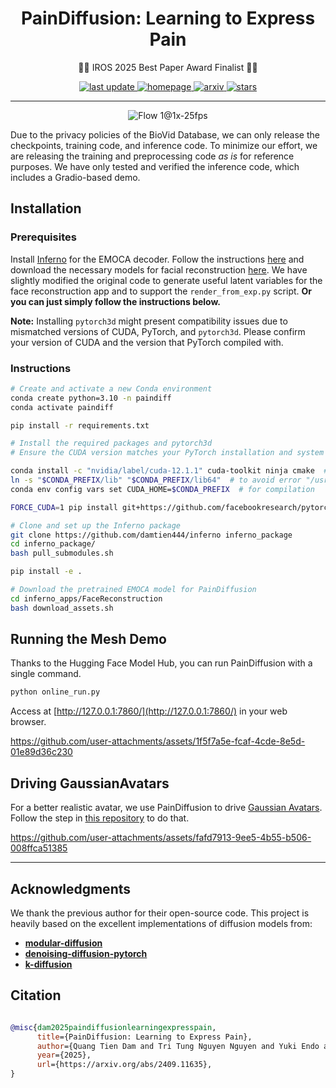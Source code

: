 <div align="center">

# PainDiffusion: Learning to Express Pain
<p>
🦾🔥 IROS 2025 Best Paper Award Finalist 🦾🔥
</p>
<!-- Badges -->
<p>
  <a href="">
    <img src="https://img.shields.io/github/last-commit/ais-lab/paindiffusion" alt="last update" />
  </a>
  <a href="https://damtien444.github.io/paindf/">
    <img src="https://img.shields.io/badge/Project%20Website-blue?logo=github&labelColor=black&link=https%3A%2F%damtien444.github.io%2Fpaindf" alt="homepage" />
  </a>
  <a href="https://arxiv.org/pdf/2409.11635">
    <img src="https://img.shields.io/badge/arXiv-2409.11635-B31B1B" alt="arxiv" />
  </a>
  <a href="https://github.com/ais-lab/paindiffusion/stargazers">
    <img src="https://img.shields.io/github/stars/ais-lab/paindiffusion" alt="stars" />
  </a>
</p>


</div>

---

<div align="center">
   
![Flow 1@1x-25fps](https://github.com/user-attachments/assets/41bf9e82-d544-4ee2-b9e5-bfcf2f7abbe8)

</div>

Due to the privacy policies of the BioVid Database, we can only release the checkpoints, training code, and inference code. To minimize our effort, we are releasing the training and preprocessing code *as is* for reference purposes. We have only tested and verified the inference code, which includes a Gradio-based demo.

## Installation

### Prerequisites
Install [Inferno](https://github.com/radekd91/inferno) for the EMOCA decoder. Follow the instructions [here](https://github.com/damtien444/inferno?tab=readme-ov-file#installation) and download the necessary models for facial reconstruction [here](https://github.com/damtien444/inferno?tab=readme-ov-file#installation). We have slightly modified the original code to generate useful latent variables for the face reconstruction app and to support the `render_from_exp.py` script. **Or you can just simply follow the instructions below.**

**Note:**  Installing `pytorch3d` might present compatibility issues due to mismatched versions of CUDA, PyTorch, and `pytorch3d`. Please confirm your version of CUDA and the version that PyTorch compiled with.

### Instructions

```bash
# Create and activate a new Conda environment
conda create python=3.10 -n paindiff 
conda activate paindiff

pip install -r requirements.txt

# Install the required packages and pytorch3d
# Ensure the CUDA version matches your PyTorch installation and system configuration: https://pytorch.org/get-started/locally/

conda install -c "nvidia/label/cuda-12.1.1" cuda-toolkit ninja cmake  # use the right CUDA version that you saw when run the requirement installation
ln -s "$CONDA_PREFIX/lib" "$CONDA_PREFIX/lib64"  # to avoid error "/usr/bin/ld: cannot find -lcudart"
conda env config vars set CUDA_HOME=$CONDA_PREFIX  # for compilation

FORCE_CUDA=1 pip install git+https://github.com/facebookresearch/pytorch3d.git@stable

# Clone and set up the Inferno package
git clone https://github.com/damtien444/inferno inferno_package
cd inferno_package/
bash pull_submodules.sh

pip install -e .

# Download the pretrained EMOCA model for PainDiffusion
cd inferno_apps/FaceReconstruction
bash download_assets.sh
```


## Running the Mesh Demo

Thanks to the Hugging Face Model Hub, you can run PainDiffusion with a single command.

```bash
python online_run.py
```
Access at [http://127.0.0.1:7860/](http://127.0.0.1:7860/) in your web browser.

https://github.com/user-attachments/assets/1f5f7a5e-fcaf-4cde-8e5d-01e89d36c230

## Driving GaussianAvatars

For a better realistic avatar, we use PainDiffusion to drive [Gaussian Avatars](https://github.com/ShenhanQian/GaussianAvatars/tree/669ee0e428e6dbfa552c63d75df53234c42cfbbd). Follow the step in [this repository](https://github.com/ais-lab/gaussiansp-paindiffusion) to do that.

https://github.com/user-attachments/assets/fafd7913-9ee5-4b55-b506-008ffca51385

---

## Acknowledgments

We thank the previous author for their open-source code. This project is heavily based on the excellent implementations of diffusion models from:  
- [**modular-diffusion**](https://github.com/myscience/modular-diffusion)  
- [**denoising-diffusion-pytorch**](https://github.com/lucidrains/denoising-diffusion-pytorch)  
- [**k-diffusion**](https://github.com/crowsonkb/k-diffusion)  


## Citation

```bibtex

@misc{dam2025paindiffusionlearningexpresspain,
      title={PainDiffusion: Learning to Express Pain}, 
      author={Quang Tien Dam and Tri Tung Nguyen Nguyen and Yuki Endo and Dinh Tuan Tran and Joo-Ho Lee},
      year={2025},
      url={https://arxiv.org/abs/2409.11635}, 
}

```
